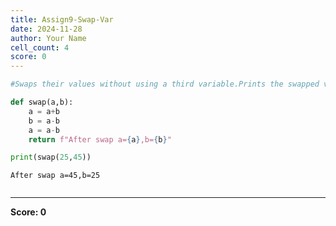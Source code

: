 ```yaml
---
title: Assign9-Swap-Var
date: 2024-11-28
author: Your Name
cell_count: 4
score: 0
---
```


```python
#Swaps their values without using a third variable.Prints the swapped values.
```


```python
def swap(a,b):
    a = a+b
    b = a-b
    a = a-b
    return f"After swap a={a},b={b}"
```


```python
print(swap(25,45))
```

    After swap a=45,b=25



```python

```


---
**Score: 0**
